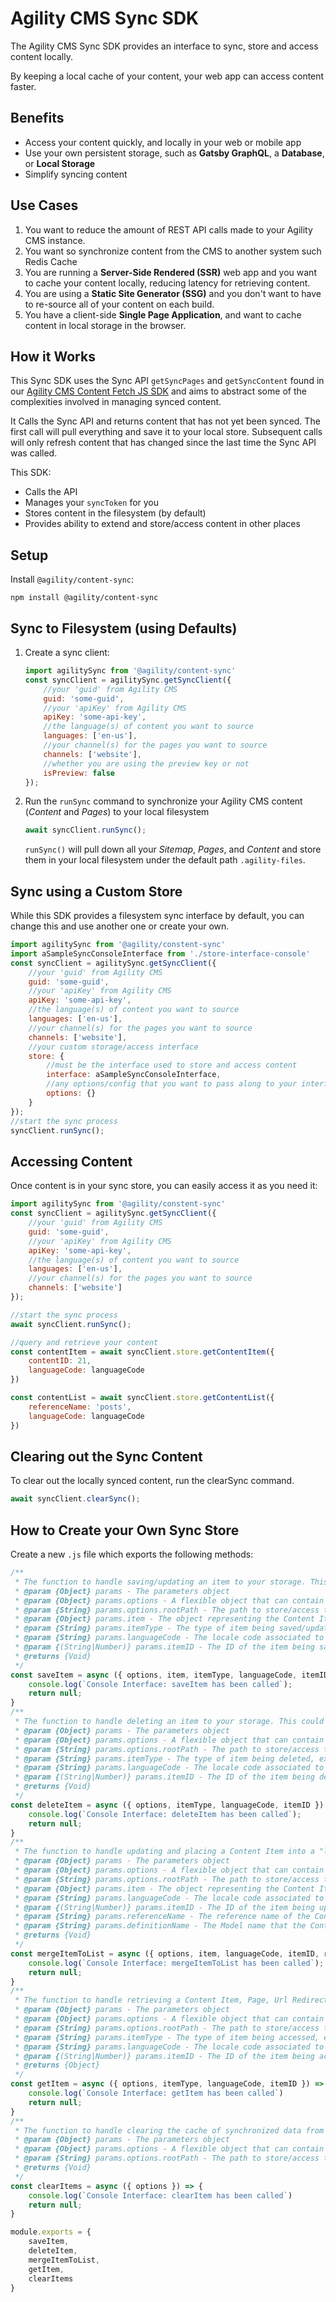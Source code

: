 # Agility CMS Sync SDK
The Agility CMS Sync SDK provides an interface to sync, store and access content locally.

By keeping a local cache of your content, your web app can access content faster.

## Benefits
- Access your content quickly, and locally in your web or mobile app
- Use your own persistent storage, such as **Gatsby GraphQL**, a **Database**, or **Local Storage**
- Simplify syncing content



## Use Cases
1. You want to reduce the amount of REST API calls made to your Agility CMS instance.
2. You want so synchronize content from the CMS to another system such Redis Cache
3. You are running a **Server-Side Rendered (SSR)** web app and you want to cache your content locally, reducing latency for retrieving content.
4. You are using a **Static Site Generator (SSG)** and you don't want to have to re-source all of your content on each build.
5. You have a client-side **Single Page Application**, and want to cache content in local storage in the browser.

## How it Works
This Sync SDK uses the Sync API `getSyncPages` and `getSyncContent` found in our [Agility CMS Content Fetch JS SDK](https://agilitydocs.netlify.com/agility-content-fetch-js-sdk/) and aims to abstract some of the complexities involved in managing synced content.

It Calls the Sync API and returns content that has not yet been synced. The first call will pull everything and save it to your local store. Subsequent calls will only refresh content that has changed since the last time the Sync API was called.

This SDK:
- Calls the API
- Manages your `syncToken` for you
- Stores content in the filesystem (by default)
- Provides ability to extend and store/access content in other places

## Setup
Install `@agility/content-sync`:
```
npm install @agility/content-sync
```

## Sync to Filesystem (using Defaults)
1. Create a sync client:
    ```javascript
    import agilitySync from '@agility/content-sync'
    const syncClient = agilitySync.getSyncClient({
        //your 'guid' from Agility CMS
        guid: 'some-guid',
        //your 'apiKey' from Agility CMS
        apiKey: 'some-api-key',
        //the language(s) of content you want to source
        languages: ['en-us'],
        //your channel(s) for the pages you want to source
		channels: ['website'],
		//whether you are using the preview key or not
		isPreview: false
    });
    ```

2. Run the `runSync` command to synchronize your Agility CMS content (*Content* and *Pages*) to your local filesystem
    ```javascript
    await syncClient.runSync();
    ```
    `runSync()` will pull down all your *Sitemap*, *Pages*, and *Content* and store them in your local filesystem under the default path `.agility-files`.

## Sync using a Custom Store
While this SDK provides a filesystem sync interface by default, you can change this and use another one or create your own.
```javascript
import agilitySync from '@agility/constent-sync'
import aSampleSyncConsoleInterface from './store-interface-console'
const syncClient = agilitySync.getSyncClient({
    //your 'guid' from Agility CMS
    guid: 'some-guid',
    //your 'apiKey' from Agility CMS
    apiKey: 'some-api-key',
    //the language(s) of content you want to source
    languages: ['en-us'],
    //your channel(s) for the pages you want to source
    channels: ['website'],
    //your custom storage/access interface
    store: {
        //must be the interface used to store and access content
        interface: aSampleSyncConsoleInterface,
        //any options/config that you want to pass along to your interface as an argument 'options'
        options: {}
    }
});
//start the sync process
syncClient.runSync();
```

## Accessing Content
Once content is in your sync store, you can easily access it as you need it:
```javascript
import agilitySync from '@agility/constent-sync'
const syncClient = agilitySync.getSyncClient({
    //your 'guid' from Agility CMS
    guid: 'some-guid',
    //your 'apiKey' from Agility CMS
    apiKey: 'some-api-key',
    //the language(s) of content you want to source
    languages: ['en-us'],
    //your channel(s) for the pages you want to source
    channels: ['website']
});

//start the sync process
await syncClient.runSync();

//query and retrieve your content
const contentItem = await syncClient.store.getContentItem({
    contentID: 21,
    languageCode: languageCode
})

const contentList = await syncClient.store.getContentList({
    referenceName: 'posts',
    languageCode: languageCode
})
```

## Clearing out the Sync Content
To clear out the locally synced content, run the clearSync command.
```javascript
await syncClient.clearSync();
```

## How to Create your Own Sync Store
Create a new `.js` file which exports the following methods:
```javascript
/**
 * The function to handle saving/updating an item to your storage. This could be a Content Item, Page, Url Redirections, Sync State (state), or Sitemap.
 * @param {Object} params - The parameters object
 * @param {Object} params.options - A flexible object that can contain any properties specifically related to this interface
 * @param {String} params.options.rootPath - The path to store/access the content as JSON 
 * @param {Object} params.item - The object representing the Content Item, Page, Url Redirections, Sync State (state), or Sitemap that needs to be saved/updated
 * @param {String} params.itemType - The type of item being saved/updated, expected values are `item`, `page`, `sitemap`, `nestedsitemap`, `state`, `urlredirections`
 * @param {String} params.languageCode - The locale code associated to the item being saved/updated
 * @param {(String|Number)} params.itemID - The ID of the item being saved/updated - this could be a string or number depending on the itemType
 * @returns {Void}
 */
const saveItem = async ({ options, item, itemType, languageCode, itemID }) => {
    console.log(`Console Interface: saveItem has been called`);
    return null;
}
/**
 * The function to handle deleting an item to your storage. This could be a Content Item, Page, Url Redirections, Sync State (state), or Sitemap.
 * @param {Object} params - The parameters object
 * @param {Object} params.options - A flexible object that can contain any properties specifically related to this interface
 * @param {String} params.options.rootPath - The path to store/access the content as JSON 
 * @param {String} params.itemType - The type of item being deleted, expected values are `item`, `page`, `sitemap`, `nestedsitemap`, `state`, `urlredirections`
 * @param {String} params.languageCode - The locale code associated to the item being saved/updated
 * @param {(String|Number)} params.itemID - The ID of the item being deleted - this could be a string or number depending on the itemType
 * @returns {Void}
 */
const deleteItem = async ({ options, itemType, languageCode, itemID }) => {
    console.log(`Console Interface: deleteItem has been called`);
    return null;
}
/**
 * The function to handle updating and placing a Content Item into a "list" so that you can handle querying a collection of items.
 * @param {Object} params - The parameters object
 * @param {Object} params.options - A flexible object that can contain any properties specifically related to this interface
 * @param {String} params.options.rootPath - The path to store/access the content as JSON 
 * @param {Object} params.item - The object representing the Content Item
 * @param {String} params.languageCode - The locale code associated to the item being saved/updated 
 * @param {(String|Number)} params.itemID - The ID of the item being updated - this could be a string or number depending on the itemType
 * @param {String} params.referenceName - The reference name of the Content List that this Content Item should be added to
 * @param {String} params.definitionName - The Model name that the Content Item is based on
 * @returns {Void}
 */
const mergeItemToList = async ({ options, item, languageCode, itemID, referenceName, definitionName }) => {
	console.log(`Console Interface: mergeItemToList has been called`);
    return null;
}
/**
 * The function to handle retrieving a Content Item, Page, Url Redirections, Sync State (state), or Sitemap
 * @param {Object} params - The parameters object
 * @param {Object} params.options - A flexible object that can contain any properties specifically related to this interface
 * @param {String} params.options.rootPath - The path to store/access the content as JSON 
 * @param {String} params.itemType - The type of item being accessed, expected values are `item`, `list`, `page`, `sitemap`, `nestedsitemap`, `state`, `urlredirections`
 * @param {String} params.languageCode - The locale code associated to the item being accessed
 * @param {(String|Number)} params.itemID - The ID of the item being accessed - this could be a string or number depending on the itemType
 * @returns {Object}
 */
const getItem = async ({ options, itemType, languageCode, itemID }) => {
    console.log(`Console Interface: getItem has been called`)
    return null;
}
/**
 * The function to handle clearing the cache of synchronized data from the CMS
 * @param {Object} params - The parameters object
 * @param {Object} params.options - A flexible object that can contain any properties specifically related to this interface
 * @param {String} params.options.rootPath - The path to store/access the content as JSON 
 * @returns {Void}
 */
const clearItems = async ({ options }) => {
    console.log(`Console Interface: clearItem has been called`)
    return null;
}

module.exports = {
    saveItem,
    deleteItem,
    mergeItemToList,
    getItem,
    clearItems
}
```







